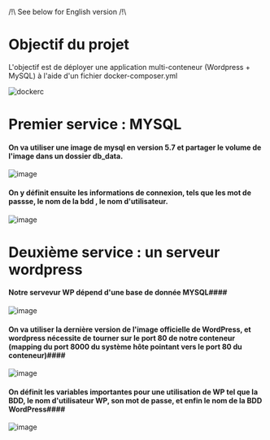 /!\ See below for English version /!\  

# Objectif du projet #  

L'objectif est de déployer une application multi-conteneur (Wordpress + MySQL) à l'aide d'un fichier docker-composer.yml  

![dockerc](https://user-images.githubusercontent.com/97849927/202799743-6b6aa097-87e1-4676-91bf-94e966316505.png)

# Premier service : MYSQL #

#### On va utiliser une image de mysql en version 5.7 et partager le volume de l'image dans un dossier db_data.  ####

![image](https://user-images.githubusercontent.com/97849927/202802596-ce5119a0-3661-4898-80a5-2094f964a77d.png)

#### On y définit ensuite les informations de connexion, tels que les mot de passse, le nom de la bdd , le nom d'utilisateur.  ####

 ![image](https://user-images.githubusercontent.com/97849927/202802638-4c15c451-9449-4796-a1bc-004706962dcd.png)

    
# Deuxième service : un serveur wordpress # 

#### Notre servevur WP dépend d'une base de donnée MYSQL####

![image](https://user-images.githubusercontent.com/97849927/202802681-1e66b7b1-ffdc-4523-a1f9-043c1d989666.png)

    
#### On va utiliser la dernière version de l'image officielle de WordPress, et wordpress nécessite de tourner sur le port 80 de notre conteneur (mapping du port 8000 du système hôte pointant vers le port 80 du conteneur)####

 ![image](https://user-images.githubusercontent.com/97849927/202802745-ca66f901-3841-4c98-b775-9200efa6ce5b.png)

 
#### On définit les variables importantes pour une utilisation de WP tel que la BDD, le nom d'utilisateur WP, son mot de passe, et enfin le nom de la BDD WordPress####  
 ![image](https://user-images.githubusercontent.com/97849927/202802784-649873ae-5ae3-4ce6-9504-7d5c14721e41.png)

